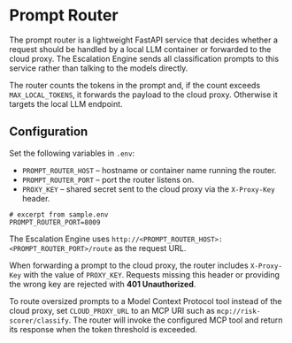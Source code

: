 # Prompt Router

The prompt router is a lightweight FastAPI service that decides whether a request
should be handled by a local LLM container or forwarded to the cloud proxy. The
Escalation Engine sends all classification prompts to this service rather than
talking to the models directly.

The router counts the tokens in the prompt and, if the count exceeds
`MAX_LOCAL_TOKENS`, it forwards the payload to the cloud proxy. Otherwise it
targets the local LLM endpoint.

## Configuration

Set the following variables in `.env`:

- `PROMPT_ROUTER_HOST` – hostname or container name running the router.
- `PROMPT_ROUTER_PORT` – port the router listens on.
- `PROXY_KEY` – shared secret sent to the cloud proxy via the `X-Proxy-Key` header.

```env
# excerpt from sample.env
PROMPT_ROUTER_PORT=8009
```

The Escalation Engine uses `http://<PROMPT_ROUTER_HOST>:<PROMPT_ROUTER_PORT>/route`
as the request URL.

When forwarding a prompt to the cloud proxy, the router includes `X-Proxy-Key`
with the value of `PROXY_KEY`. Requests missing this header or providing the
wrong key are rejected with **401 Unauthorized**.

To route oversized prompts to a Model Context Protocol tool instead of the
cloud proxy, set `CLOUD_PROXY_URL` to an MCP URI such as
`mcp://risk-scorer/classify`. The router will invoke the configured MCP tool and
return its response when the token threshold is exceeded.
